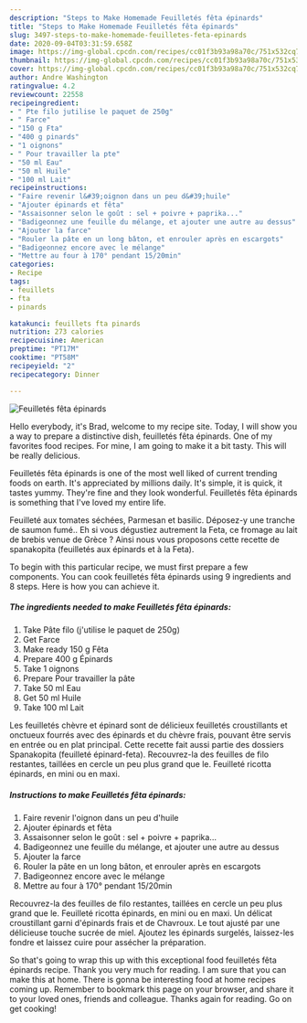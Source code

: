 ```yaml
---
description: "Steps to Make Homemade Feuilletés fêta épinards"
title: "Steps to Make Homemade Feuilletés fêta épinards"
slug: 3497-steps-to-make-homemade-feuilletes-feta-epinards
date: 2020-09-04T03:31:59.658Z
image: https://img-global.cpcdn.com/recipes/cc01f3b93a98a70c/751x532cq70/feuilletes-feta-epinards-photo-principale-de-la-recette.jpg
thumbnail: https://img-global.cpcdn.com/recipes/cc01f3b93a98a70c/751x532cq70/feuilletes-feta-epinards-photo-principale-de-la-recette.jpg
cover: https://img-global.cpcdn.com/recipes/cc01f3b93a98a70c/751x532cq70/feuilletes-feta-epinards-photo-principale-de-la-recette.jpg
author: Andre Washington
ratingvalue: 4.2
reviewcount: 22558
recipeingredient:
- " Pte filo jutilise le paquet de 250g"
- " Farce"
- "150 g Fta"
- "400 g pinards"
- "1 oignons"
- " Pour travailler la pte"
- "50 ml Eau"
- "50 ml Huile"
- "100 ml Lait"
recipeinstructions:
- "Faire revenir l&#39;oignon dans un peu d&#39;huile"
- "Ajouter épinards et fêta"
- "Assaisonner selon le goût : sel + poivre + paprika..."
- "Badigeonnez une feuille du mélange, et ajouter une autre au dessus"
- "Ajouter la farce"
- "Rouler la pâte en un long bâton, et enrouler après en escargots"
- "Badigeonnez encore avec le mélange"
- "Mettre au four à 170° pendant 15/20min"
categories:
- Recipe
tags:
- feuillets
- fta
- pinards

katakunci: feuillets fta pinards 
nutrition: 273 calories
recipecuisine: American
preptime: "PT17M"
cooktime: "PT58M"
recipeyield: "2"
recipecategory: Dinner

---
```



![Feuilletés fêta épinards](https://img-global.cpcdn.com/recipes/cc01f3b93a98a70c/751x532cq70/feuilletes-feta-epinards-photo-principale-de-la-recette.jpg)

Hello everybody, it's Brad, welcome to my recipe site. Today, I will show you a way to prepare a distinctive dish, feuilletés fêta épinards. One of my favorites food recipes. For mine, I am going to make it a bit tasty. This will be really delicious.

Feuilletés fêta épinards is one of the most well liked of current trending foods on earth. It's appreciated by millions daily. It's simple, it is quick, it tastes yummy. They're fine and they look wonderful. Feuilletés fêta épinards is something that I've loved my entire life.

Feuilleté aux tomates séchées, Parmesan et basilic. Déposez-y une tranche de saumon fumé.. Eh si vous dégustiez autrement la Feta, ce fromage au lait de brebis venue de Grèce ? Ainsi nous vous proposons cette recette de spanakopita (feuilletés aux épinards et à la Feta).


To begin with this particular recipe, we must first prepare a few components. You can cook feuilletés fêta épinards using 9 ingredients and 8 steps. Here is how you can achieve it.

<!--inarticleads1-->

##### The ingredients needed to make Feuilletés fêta épinards:

1. Take  Pâte filo (j&#39;utilise le paquet de 250g)
1. Get  Farce
1. Make ready 150 g Fêta
1. Prepare 400 g Épinards
1. Take 1 oignons
1. Prepare  Pour travailler la pâte
1. Take 50 ml Eau
1. Get 50 ml Huile
1. Take 100 ml Lait


Les feuilletés chèvre et épinard sont de délicieux feuilletés croustillants et onctueux fourrés avec des épinards et du chèvre frais, pouvant être servis en entrée ou en plat principal. Cette recette fait aussi partie des dossiers  Spanakopita (feuilleté épinard-feta). Recouvrez-la des feuilles de filo restantes, taillées en cercle un peu plus grand que le. Feuilleté ricotta épinards, en mini ou en maxi. 

<!--inarticleads2-->

##### Instructions to make Feuilletés fêta épinards:

1. Faire revenir l&#39;oignon dans un peu d&#39;huile
1. Ajouter épinards et fêta
1. Assaisonner selon le goût : sel + poivre + paprika...
1. Badigeonnez une feuille du mélange, et ajouter une autre au dessus
1. Ajouter la farce
1. Rouler la pâte en un long bâton, et enrouler après en escargots
1. Badigeonnez encore avec le mélange
1. Mettre au four à 170° pendant 15/20min


Recouvrez-la des feuilles de filo restantes, taillées en cercle un peu plus grand que le. Feuilleté ricotta épinards, en mini ou en maxi. Un délicat croustillant garni d&#39;épinards frais et de Chavroux. Le tout ajusté par une délicieuse touche sucrée de miel. Ajoutez les épinards surgelés, laissez-les fondre et laissez cuire pour assécher la préparation. 

So that's going to wrap this up with this exceptional food feuilletés fêta épinards recipe. Thank you very much for reading. I am sure that you can make this at home. There is gonna be interesting food at home recipes coming up. Remember to bookmark this page on your browser, and share it to your loved ones, friends and colleague. Thanks again for reading. Go on get cooking!

